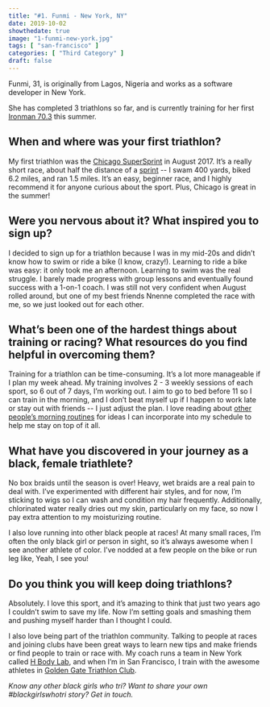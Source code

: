 ```yaml
---
title: "#1. Funmi - New York, NY"
date: 2019-10-02
showthedate: true
image: "1-funmi-new-york.jpg"
tags: [ "san-francisco" ]
categories: [ "Third Category" ]
draft: false
---
```

Funmi, 31, is originally from Lagos, Nigeria and works as a software developer in New York.
<!--more-->
She has completed 3 triathlons so far, and is currently training for her first [Ironman 70.3](http://www.ironman.com/triathlon/events/americas/ironman-70.3/cozumel.aspx) this summer.

## When and where was your first triathlon?
My first triathlon was the [Chicago SuperSprint](https://www.chicagotriathlon.com/race/supersprint/) in August 2017. It’s a really short race, about half the distance of a [sprint](https://totaltriathlon.com/triathlon-distances) -- I swam 400 yards, biked 6.2 miles, and ran 1.5 miles. It’s an easy, beginner race, and I highly recommend it for anyone curious about the sport. Plus, Chicago is great in the summer!

## Were you nervous about it? What inspired you to sign up?
I decided to sign up for a triathlon because I was in my mid-20s and didn’t know how to swim or ride a bike (I know, crazy!). Learning to ride a bike was easy: it only took me an afternoon. Learning to swim was the real struggle. I barely made progress with group lessons and eventually found success with a 1-on-1 coach. I was still not very confident when August rolled around, but one of my best friends Nnenne completed the race with me, so we just looked out for each other.

## What’s been one of the hardest things about training or racing? What resources do you find helpful in overcoming them?
Training for a triathlon can be time-consuming. It’s a lot more manageable if I plan my week ahead. My training involves 2 - 3 weekly sessions of each sport, so 6 out of 7 days, I’m working out. I aim to go to bed before 11 so I can train in the morning, and I don’t beat myself up if I happen to work late or stay out with friends -- I just adjust the plan. I love reading about [other people’s morning routines](https://mymorningroutine.com) for ideas I can incorporate into my schedule to help me stay on top of it all.

## What have you discovered in your journey as a black, female triathlete?
No box braids until the season is over! Heavy, wet braids are a real pain to deal with. I’ve experimented with different hair styles, and for now, I’m sticking to wigs so I can wash and condition my hair frequently. Additionally, chlorinated water really dries out my skin, particularly on my face, so now I pay extra attention to my moisturizing routine.

I also love running into other black people at races! At many small races, I’m often the only black girl or person in sight, so it’s always awesome when I see another athlete of color. I’ve nodded at a few people on the bike or run leg like, Yeah, I see you!

## Do you think you will keep doing triathlons?
Absolutely. I love this sport, and it’s amazing to think that just two years ago I couldn’t swim to save my life. Now I’m setting goals and smashing them and pushing myself harder than I thought I could.

I also love being part of the triathlon community. Talking to people at races and joining clubs have been great ways to learn new tips and make friends or find people to train or race with. My coach runs a team in New York called [H Body Lab](https://hbodylab.com?referrer=blackgirlswhotri.com), and when I’m in San Francisco, I train with the awesome athletes in [Golden Gate Triathlon Club](https://ggtc.org).

*Know any other black girls who tri? Want to share your own #blackgirlswhotri story? Get in touch.*
